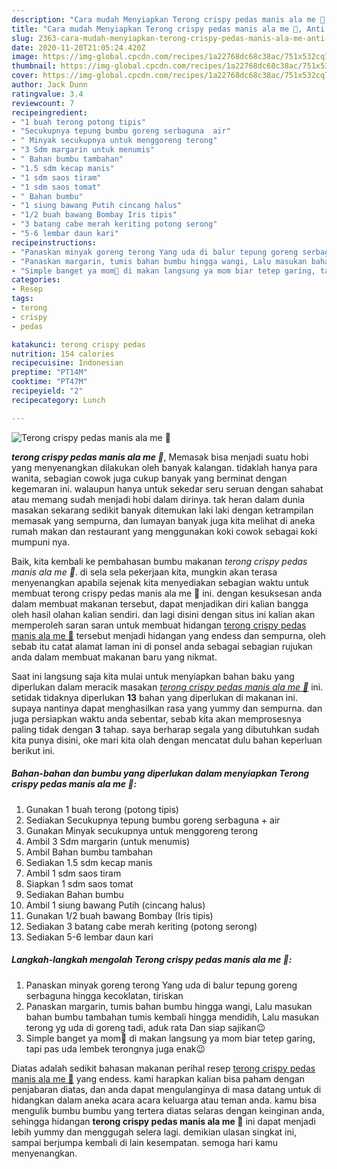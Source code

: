 ```yaml
---
description: "Cara mudah Menyiapkan Terong crispy pedas manis ala me 🥰, Anti Gagal"
title: "Cara mudah Menyiapkan Terong crispy pedas manis ala me 🥰, Anti Gagal"
slug: 2363-cara-mudah-menyiapkan-terong-crispy-pedas-manis-ala-me-anti-gagal
date: 2020-11-20T21:05:24.420Z
image: https://img-global.cpcdn.com/recipes/1a22768dc68c38ac/751x532cq70/terong-crispy-pedas-manis-ala-me-🥰-foto-resep-utama.jpg
thumbnail: https://img-global.cpcdn.com/recipes/1a22768dc68c38ac/751x532cq70/terong-crispy-pedas-manis-ala-me-🥰-foto-resep-utama.jpg
cover: https://img-global.cpcdn.com/recipes/1a22768dc68c38ac/751x532cq70/terong-crispy-pedas-manis-ala-me-🥰-foto-resep-utama.jpg
author: Jack Dunn
ratingvalue: 3.4
reviewcount: 7
recipeingredient:
- "1 buah terong potong tipis"
- "Secukupnya tepung bumbu goreng serbaguna  air"
- " Minyak secukupnya untuk menggoreng terong"
- "3 Sdm margarin untuk menumis"
- " Bahan bumbu tambahan"
- "1.5 sdm kecap manis"
- "1 sdm saos tiram"
- "1 sdm saos tomat"
- " Bahan bumbu"
- "1 siung bawang Putih cincang halus"
- "1/2 buah bawang Bombay Iris tipis"
- "3 batang cabe merah keriting potong serong"
- "5-6 lembar daun kari"
recipeinstructions:
- "Panaskan minyak goreng terong Yang uda di balur tepung goreng serbaguna hingga kecoklatan, tiriskan"
- "Panaskan margarin, tumis bahan bumbu hingga wangi, Lalu masukan bahan bumbu tambahan tumis kembali hingga mendidih, Lalu masukan terong yg uda di goreng tadi, aduk rata Dan siap sajikan😉"
- "Simple banget ya mom🤭 di makan langsung ya mom biar tetep garing, tapi pas uda lembek terongnya juga enak😉"
categories:
- Resep
tags:
- terong
- crispy
- pedas

katakunci: terong crispy pedas 
nutrition: 154 calories
recipecuisine: Indonesian
preptime: "PT14M"
cooktime: "PT47M"
recipeyield: "2"
recipecategory: Lunch

---
```



![Terong crispy pedas manis ala me 🥰](https://img-global.cpcdn.com/recipes/1a22768dc68c38ac/751x532cq70/terong-crispy-pedas-manis-ala-me-🥰-foto-resep-utama.jpg)

<b><i>terong crispy pedas manis ala me 🥰</i></b>, Memasak bisa menjadi suatu hobi yang menyenangkan dilakukan oleh banyak kalangan. tidaklah hanya para wanita, sebagian cowok juga cukup banyak yang berminat dengan kegemaran ini. walaupun hanya untuk sekedar seru seruan dengan sahabat atau memang sudah menjadi hobi dalam dirinya. tak heran dalam dunia masakan sekarang sedikit banyak ditemukan laki laki dengan ketrampilan memasak yang sempurna, dan lumayan banyak juga kita melihat di aneka rumah makan dan restaurant yang menggunakan koki cowok sebagai koki mumpuni nya.



Baik, kita kembali ke pembahasan bumbu makanan <i>terong crispy pedas manis ala me 🥰</i>. di sela sela pekerjaan kita, mungkin akan terasa menyenangkan apabila sejenak kita menyediakan sebagian waktu untuk membuat terong crispy pedas manis ala me 🥰 ini. dengan kesuksesan anda dalam membuat makanan tersebut, dapat menjadikan diri kalian bangga oleh hasil olahan kalian sendiri. dan lagi disini dengan situs ini kalian akan memperoleh saran saran untuk membuat hidangan <u>terong crispy pedas manis ala me 🥰</u> tersebut menjadi hidangan yang endess dan sempurna, oleh sebab itu catat alamat laman ini di ponsel anda sebagai sebagian rujukan anda dalam membuat makanan baru yang nikmat.


Saat ini langsung saja kita mulai untuk menyiapkan bahan baku yang diperlukan dalam meracik masakan <u><i>terong crispy pedas manis ala me 🥰</i></u> ini. setidak tidaknya diperlukan <b>13</b> bahan yang diperlukan di makanan ini. supaya nantinya dapat menghasilkan rasa yang yummy dan sempurna. dan juga persiapkan waktu anda sebentar, sebab kita akan memprosesnya paling tidak dengan <b>3</b> tahap. saya berharap segala yang dibutuhkan sudah kita punya disini, oke mari kita olah dengan mencatat dulu bahan keperluan berikut ini.

<!--inarticleads1-->

##### Bahan-bahan dan bumbu yang diperlukan dalam menyiapkan Terong crispy pedas manis ala me 🥰:

1. Gunakan 1 buah terong (potong tipis)
1. Sediakan Secukupnya tepung bumbu goreng serbaguna + air
1. Gunakan  Minyak secukupnya untuk menggoreng terong
1. Ambil 3 Sdm margarin (untuk menumis)
1. Ambil  Bahan bumbu tambahan
1. Sediakan 1.5 sdm kecap manis
1. Ambil 1 sdm saos tiram
1. Siapkan 1 sdm saos tomat
1. Sediakan  Bahan bumbu
1. Ambil 1 siung bawang Putih (cincang halus)
1. Gunakan 1/2 buah bawang Bombay (Iris tipis)
1. Sediakan 3 batang cabe merah keriting (potong serong)
1. Sediakan 5-6 lembar daun kari




<!--inarticleads2-->

##### Langkah-langkah mengolah Terong crispy pedas manis ala me 🥰:

1. Panaskan minyak goreng terong Yang uda di balur tepung goreng serbaguna hingga kecoklatan, tiriskan
1. Panaskan margarin, tumis bahan bumbu hingga wangi, Lalu masukan bahan bumbu tambahan tumis kembali hingga mendidih, Lalu masukan terong yg uda di goreng tadi, aduk rata Dan siap sajikan😉
1. Simple banget ya mom🤭 di makan langsung ya mom biar tetep garing, tapi pas uda lembek terongnya juga enak😉




Diatas adalah sedikit bahasan makanan perihal resep <u>terong crispy pedas manis ala me 🥰</u> yang endess. kami harapkan kalian bisa paham dengan penjabaran diatas, dan anda dapat mengulanginya di masa datang untuk di hidangkan dalam aneka acara acara keluarga atau teman anda. kamu bisa mengulik bumbu bumbu yang tertera diatas selaras dengan keinginan anda, sehingga hidangan <b>terong crispy pedas manis ala me 🥰</b> ini dapat menjadi lebih yummy dan menggugah selera lagi. demikian ulasan singkat ini, sampai berjumpa kembali di lain kesempatan. semoga hari kamu menyenangkan.
